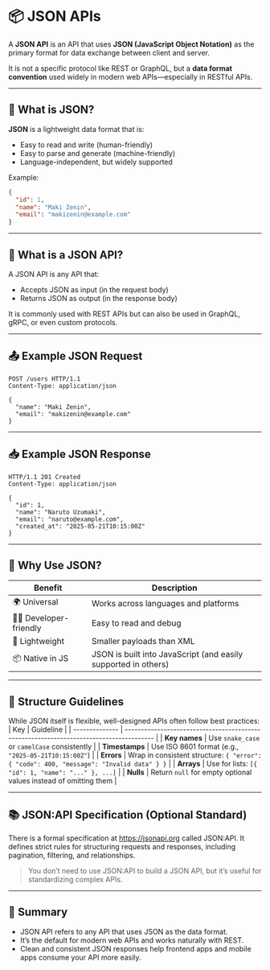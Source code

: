 # 📦 JSON APIs

A **JSON API** is an API that uses **JSON (JavaScript Object Notation)** as the primary format for data exchange between client and server.

It is not a specific protocol like REST or GraphQL, but a **data format convention** used widely in modern web APIs—especially in RESTful APIs.

---

## 🧾 What is JSON?

**JSON** is a lightweight data format that is:

- Easy to read and write (human-friendly)
- Easy to parse and generate (machine-friendly)
- Language-independent, but widely supported

Example:

```json
{
  "id": 1,
  "name": "Maki Zenin",
  "email": "makizenin@example.com"
}
```

---

## 🔄 What is a JSON API?

A JSON API is any API that:

- Accepts JSON as input (in the request body)
- Returns JSON as output (in the response body)

It is commonly used with REST APIs but can also be used in GraphQL, gRPC, or even custom protocols.

---

## 📤 Example JSON Request

```http
POST /users HTTP/1.1
Content-Type: application/json

{
  "name": "Maki Zenin",
  "email": "makizenin@example.com"
}
```

---

## 📥 Example JSON Response

```http
HTTP/1.1 201 Created
Content-Type: application/json

{
  "id": 1,
  "name": "Naruto Uzumaki",
  "email": "naruto@example.com",
  "created_at": "2025-05-21T10:15:00Z"
}
```

---

## 🧠 Why Use JSON?

| Benefit               | Description                                                    |
| --------------------- | -------------------------------------------------------------- |
| 🌍 Universal          | Works across languages and platforms                           |
| 🧑‍💻 Developer-friendly | Easy to read and debug                                         |
| 🚀 Lightweight        | Smaller payloads than XML                                      |
| 📦 Native in JS       | JSON is built into JavaScript (and easily supported in others) |

---

## 🧱 Structure Guidelines

While JSON itself is flexible, well-designed APIs often follow best practices:
| Key | Guideline |
| -------------- | --------------------------------------------------------------------------------------- |
| **Key names** | Use `snake_case` or `camelCase` consistently |
| **Timestamps** | Use ISO 8601 format (e.g., `"2025-05-21T10:15:00Z"`) |
| **Errors** | Wrap in consistent structure: `{ "error": { "code": 400, "message": "Invalid data" } }` |
| **Arrays** | Use for lists: `[{ "id": 1, "name": "..." }, ...]` |
| **Nulls** | Return `null` for empty optional values instead of omitting them |

---

## 📚 JSON:API Specification (Optional Standard)

There is a formal specification at https://jsonapi.org called JSON:API.
It defines strict rules for structuring requests and responses, including pagination, filtering, and relationships.

> You don’t need to use JSON:API to build a JSON API, but it’s useful for standardizing complex APIs.

---

## 🧠 Summary

- JSON API refers to any API that uses JSON as the data format.
- It’s the default for modern web APIs and works naturally with REST.
- Clean and consistent JSON responses help frontend apps and mobile apps consume your API more easily.
